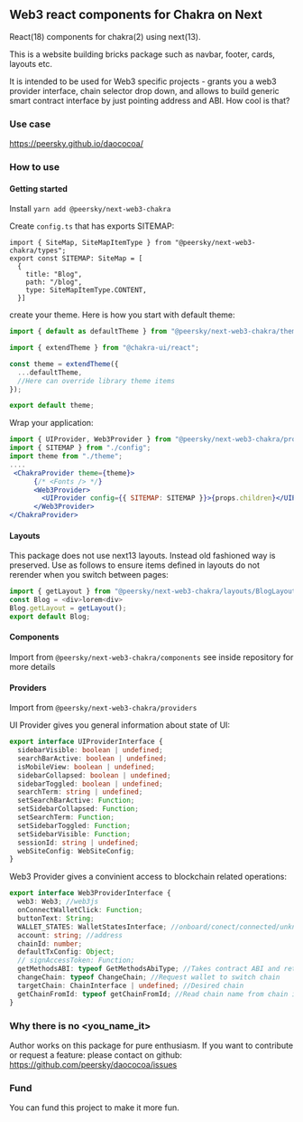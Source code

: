 ## Web3 react components for Chakra on Next

React(18) components for chakra(2) using next(13).

This is a website building bricks package such as navbar, footer, cards, layouts etc.

It is intended to be used for Web3 specific projects - grants you a web3 provider interface, chain selector drop down, and allows to build generic smart contract interface by just pointing address and ABI. How cool is that?


### Use case

https://peersky.github.io/daococoa/

### How to use

#### Getting started

Install `yarn add @peersky/next-web3-chakra`

Create `config.ts` that has exports SITEMAP:

```
import { SiteMap, SiteMapItemType } from "@peersky/next-web3-chakra/types";
export const SITEMAP: SiteMap = [
  {
    title: "Blog",
    path: "/blog",
    type: SiteMapItemType.CONTENT,
  }]
```

create your theme. Here is how you start with default theme:

```jsx
import { default as defaultTheme } from "@peersky/next-web3-chakra/theme/";

import { extendTheme } from "@chakra-ui/react";

const theme = extendTheme({
  ...defaultTheme,
  //Here can override library theme items
});

export default theme;
```

Wrap your application:

```jsx
import { UIProvider, Web3Provider } from "@peersky/next-web3-chakra/providers";
import { SITEMAP } from "./config";
import theme from "./theme";
....
 <ChakraProvider theme={theme}>
      {/* <Fonts /> */}
      <Web3Provider>
        <UIProvider config={{ SITEMAP: SITEMAP }}>{props.children}</UIProvider>
      </Web3Provider>
</ChakraProvider>
```

#### Layouts

This package does not use next13 layouts. Instead old fashioned way is preserved. Use as follows to ensure items defined in layouts do not rerender when you switch between pages:

```js
import { getLayout } from "@peersky/next-web3-chakra/layouts/BlogLayout";
const Blog = <div>lorem<div>
Blog.getLayout = getLayout();
export default Blog;
```

#### Components

Import from `@peersky/next-web3-chakra/components` see inside repository for more details

#### Providers

Import from `@peersky/next-web3-chakra/providers`

UI Provider gives you general information about state of UI:

```ts
export interface UIProviderInterface {
  sidebarVisible: boolean | undefined;
  searchBarActive: boolean | undefined;
  isMobileView: boolean | undefined;
  sidebarCollapsed: boolean | undefined;
  sidebarToggled: boolean | undefined;
  searchTerm: string | undefined;
  setSearchBarActive: Function;
  setSidebarCollapsed: Function;
  setSearchTerm: Function;
  setSidebarToggled: Function;
  setSidebarVisible: Function;
  sessionId: string | undefined;
  webSiteConfig: WebSiteConfig;
}
```

Web3 Provider gives a convinient access to blockchain related operations:

```ts
export interface Web3ProviderInterface {
  web3: Web3; //web3js
  onConnectWalletClick: Function;
  buttonText: String;
  WALLET_STATES: WalletStatesInterface; //onboard/conect/connected/unknown-chain
  account: string; //address
  chainId: number;
  defaultTxConfig: Object;
  // signAccessToken: Function;
  getMethodsABI: typeof GetMethodsAbiType; //Takes contract ABI and returns method with given name
  changeChain: typeof ChangeChain; //Request wallet to switch chain
  targetChain: ChainInterface | undefined; //Desired chain
  getChainFromId: typeof getChainFromId; //Read chain name from chain id
}
```

### Why there is no <you_name_it>

Author works on this package for pure enthusiasm. If you want to contribute or request a feature: please contact on github:
https://github.com/peersky/daococoa/issues

### Fund

You can fund this project to make it more fun.
